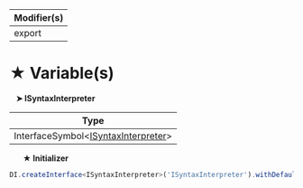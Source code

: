 | Modifier(s)                            |
|----------------------------------------|
| export |

# &#9733; Variable(s)

&nbsp;&nbsp; **&#10148; ISyntaxInterpreter**

| Type                        |
|-----------------------------|
| InterfaceSymbol&lt;[ISyntaxInterpreter](/jit/interface/attribute-pattern/isyntaxinterpreter.md)&gt; |

&nbsp;&nbsp;&nbsp;&nbsp;&nbsp; **&#9733; Initializer**

```ts
DI.createInterface<ISyntaxInterpreter>('ISyntaxInterpreter').withDefault(x => x.singleton(SyntaxInterpreter))
```